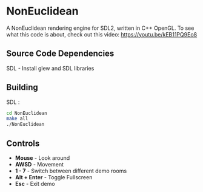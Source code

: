 # NonEuclidean
A NonEuclidean rendering engine for SDL2, written in C++ OpenGL.
To see what this code is about, check out this video:
https://youtu.be/kEB11PQ9Eo8

## Source Code Dependencies
SDL - Install glew and SDL libraries

## Building
SDL :
```sh
cd NonEuclidean
make all
./NonEuclidean
```

## Controls
* **Mouse** - Look around
* **AWSD** - Movement
* **1 - 7** - Switch between different demo rooms
* **Alt + Enter** - Toggle Fullscreen
* **Esc** - Exit demo
